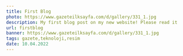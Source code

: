 ```yaml
---
title: First Blog
photo: https://www.gazeteilksayfa.com/d/gallery/331_1.jpg
description: My first blog post on my new website! Please read it 
url: firstblog
banner: https://www.gazeteilksayfa.com/d/gallery/331_1.jpg
tags: gazete,teknoloji,resim
date: 10.04.2022
---
```


